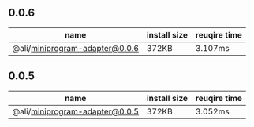 ## 0.0.6

| name | install size | reuqire time |
| ---  | --- | --- |
| @ali/miniprogram-adapter@0.0.6 | 372KB | 3.107ms |


## 0.0.5

| name | install size | reuqire time |
| ---  | --- | --- |
| @ali/miniprogram-adapter@0.0.5 | 372KB | 3.052ms |
        